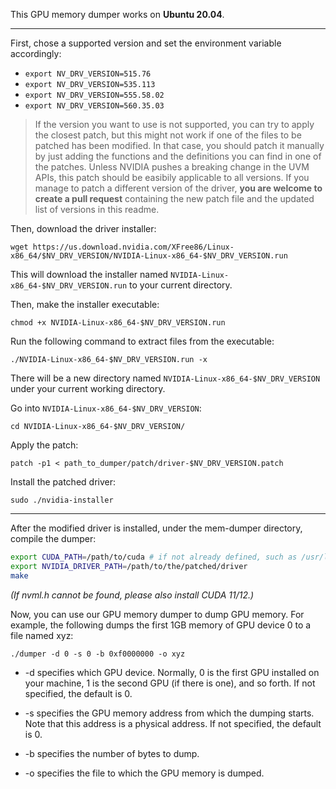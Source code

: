 This GPU memory dumper works on **Ubuntu 20.04**.

---

First, chose a supported version and set the environment variable accordingly:

- `export NV_DRV_VERSION=515.76`
- `export NV_DRV_VERSION=535.113`
- `export NV_DRV_VERSION=555.58.02`
- `export NV_DRV_VERSION=560.35.03`

> If the version you want to use is not supported, you can try to apply the closest patch, but this might not work if one of the files to be patched has been modified.
> In that case, you should patch it manually by just adding the functions and the definitions you can find in one of the patches.
> Unless NVIDIA pushes a breaking change in the UVM APIs, this patch should be easibily applicable to all versions.
> If you manage to patch a different version of the driver, **you are welcome to create a pull request** containing the new patch file and the updated list of versions in this readme.

Then, download the driver installer:

```
wget https://us.download.nvidia.com/XFree86/Linux-x86_64/$NV_DRV_VERSION/NVIDIA-Linux-x86_64-$NV_DRV_VERSION.run 
```

This will download the installer named `NVIDIA-Linux-x86_64-$NV_DRV_VERSION.run` to your current directory.

Then, make the installer executable:

```
chmod +x NVIDIA-Linux-x86_64-$NV_DRV_VERSION.run
```

Run the following command to extract files from the executable:

```
./NVIDIA-Linux-x86_64-$NV_DRV_VERSION.run -x
```

There will be a new directory named `NVIDIA-Linux-x86_64-$NV_DRV_VERSION` under your current working directory. 

Go into `NVIDIA-Linux-x86_64-$NV_DRV_VERSION`:

```
cd NVIDIA-Linux-x86_64-$NV_DRV_VERSION/
```

Apply the patch:

```
patch -p1 < path_to_dumper/patch/driver-$NV_DRV_VERSION.patch
```

Install the patched driver:

```
sudo ./nvidia-installer
```

---

After the modified driver is installed, under the mem-dumper directory, compile the dumper:

```bash
export CUDA_PATH=/path/to/cuda # if not already defined, such as /usr/local/cuda
export NVIDIA_DRIVER_PATH=/path/to/the/patched/driver
make
```

*(If nvml.h cannot be found, please also install CUDA 11/12.)*

Now, you can use our GPU memory dumper to dump GPU memory. For example, the following dumps the first 1GB memory of GPU device 0 to a file named xyz:

```
./dumper -d 0 -s 0 -b 0xf0000000 -o xyz
```

- -d specifies which GPU device. Normally, 0 is the first GPU installed on your machine, 1 is the second GPU (if there is one), and so forth. If not specified, the default is 0.

- -s specifies the GPU memory address from which the dumping starts. Note that this address is a physical address. If not specified, the default is 0.

- -b specifies the number of bytes to dump. 

- -o specifies the file to which the GPU memory is dumped. 
